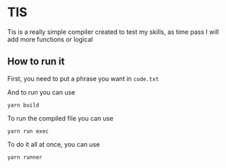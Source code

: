 # TIS

Tis is a really simple compiler created to test my skills, as time pass I will add more functions or logical

## How to run it
First, you need to put a phrase you want in `code.txt`

And to run you can use 
<pre><code>yarn build</code></pre>
To run the compiled file you can use
<pre><code>yarn run exec</pre></code>
To do it all at once, you can use
<pre><code>yarn runner</code></pre>